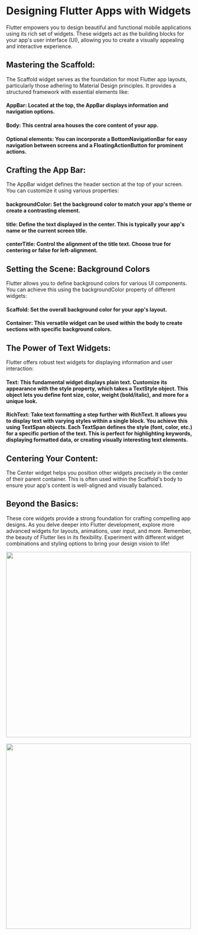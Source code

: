 # Designing Flutter Apps with Widgets
Flutter empowers you to design beautiful and functional mobile applications using its rich set of widgets. These widgets act as the building blocks for your app's user interface (UI), allowing you to create a visually appealing and interactive experience.

## Mastering the Scaffold:

The Scaffold widget serves as the foundation for most Flutter app layouts, particularly those adhering to Material Design principles. It provides a structured framework with essential elements like:

#### AppBar: Located at the top, the AppBar displays information and navigation options.
#### Body: This central area houses the core content of your app.
#### Optional elements: You can incorporate a BottomNavigationBar for easy navigation between screens and a FloatingActionButton for prominent actions.
## Crafting the App Bar:

The AppBar widget defines the header section at the top of your screen. You can customize it using various properties:

#### backgroundColor: Set the background color to match your app's theme or create a contrasting element.
#### title: Define the text displayed in the center. This is typically your app's name or the current screen title.
#### centerTitle: Control the alignment of the title text. Choose true for centering or false for left-alignment.
## Setting the Scene: Background Colors

Flutter allows you to define background colors for various UI components. You can achieve this using the backgroundColor property of different widgets:

#### Scaffold: Set the overall background color for your app's layout.
#### Container: This versatile widget can be used within the body to create sections with specific background colors.
## The Power of Text Widgets:

Flutter offers robust text widgets for displaying information and user interaction:

#### Text: This fundamental widget displays plain text. Customize its appearance with the style property, which takes a TextStyle object. This object lets you define font size, color, weight (bold/italic), and more for a unique look.

#### RichText: Take text formatting a step further with RichText. It allows you to display text with varying styles within a single block. You achieve this using TextSpan objects. Each TextSpan defines the style (font, color, etc.) for a specific portion of the text. This is perfect for highlighting keywords, displaying formatted data, or creating visually interesting text elements.

## Centering Your Content:

The Center widget helps you position other widgets precisely in the center of their parent container. This is often used within the Scaffold's body to ensure your app's content is well-aligned and visually balanced.

## Beyond the Basics:

These core widgets provide a strong foundation for crafting compelling app designs. As you delve deeper into Flutter development, explore more advanced widgets for layouts, animations, user input, and more. Remember, the beauty of Flutter lies in its flexibility. Experiment with different widget combinations and styling options to bring your design vision to life!

<img src="https://github.com/priyamtripathiii03/fruits/assets/149374259/05023b3e-b36c-4fc1-a8f8-de0ef625440a" height=500px> &nbsp;&nbsp;&nbsp;&nbsp;
<img src= "https://github.com/priyamtripathiii03/flutterprojects/assets/149374259/87e95e81-1424-47cc-b2f0-c88350eb8353" height=500px> &nbsp;&nbsp;&nbsp;&nbsp;
